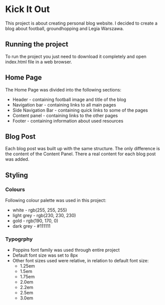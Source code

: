 # Kick It Out
This project is about creating personal blog website. I decided to create a blog about football, groundhopping and Legia Warszawa.

## Running the project
To run the project you just need to download it completely and open index.html file in a web browser.

## Home Page
The Home Page was divided into the following sections:
- Header - containing football image and title of the blog
- Navigation bar - containing links to all main pages
- Side Navigation Bar - containing quick links to some of the pages
- Content panel - containing links to the other pages
- Footer - containing information about used resources

## Blog Post
Each blog post was built up with the same structure. The only difference is the content of the Content Panel. There a real content for each blog post was added.

## Styling

### Colours
Following colour palette was used in this project:
- white - rgb(255, 255, 255)
- light grey - rgb(230, 230, 230)
- gold - rgb(190, 170, 0)
- dark grey - #111111

### Typogrphy
- Poppins font family was used through entire project
- Default font size was set to 8px
- Other font sizes used were relative, in relation to default font size:
    - 1.25em
    - 1.5em
    - 1.75em
    - 2.0em
    - 2.2em
    - 2.5em
    - 3.0em